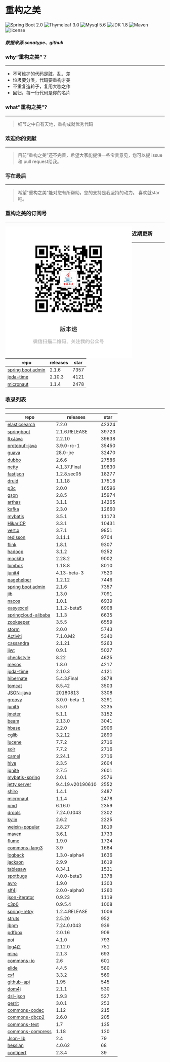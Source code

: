 # 重构之美
![Spring Boot 2.0](https://img.shields.io/badge/Spring%20Boot-2.0-brightgreen.svg)
![Thymeleaf 3.0](https://img.shields.io/badge/Thymeleaf-3.0-yellow.svg)
![Mysql 5.6](https://img.shields.io/badge/Mysql-5.6-blue.svg)
![JDK 1.8](https://img.shields.io/badge/JDK-1.8-brightgreen.svg)
![Maven](https://img.shields.io/badge/Maven-3.5.0-yellowgreen.svg)
![license](https://img.shields.io/badge/license-Apache%202-blue.svg)
##### 数据来源:sonatype、github

### why“重构之美”？
--- 
- 不可维护的代码是脏、乱、差
- 垃圾要分类，代码要重构才美
- 不重复造轮子，复用大咖之作
- 回归，每一行代码是你的名片


### what"重构之美"?
---
> 细节之中自有天地，重构成就优秀代码


### 欢迎你的贡献
---
> 目前“重构之美”还不完善，希望大家能提供一些宝贵意见，您可以提 issue 和 pull request给我。


### 写在最后
---
> 希望"重构之美"能对您有所帮助，您的支持是我坚持的动力。
> 喜欢就star吧。

### 重构之美的订阅号
---
<img src="https://github.com/jartisan2001/latest/blob/master/Image.jpg" width="400" hegiht="400" align=left />

### 近期更新
---
repo | releases | star
---|---|---
[spring boot admin](https://github.com/codecentric/spring-boot-admin) | 2.1.6 | 7357
[joda-time](https://github.com/JodaOrg/joda-time) | 2.10.3 | 4121
[micronaut](https://github.com/micronaut-projects/micronaut-core) | 1.1.4 | 2478

### 收录列表
---
repo | releases | star
---|---|---
[elasticsearch](https://github.com/elastic/elasticsearch) | 7.2.0 | 42324 
[springboot](https://github.com/spring-projects/spring-boot) | 2.1.6.RELEASE | 39723 
[RxJava](https://github.com/ReactiveX/RxJava) | 2.2.10 | 39638 
[protobuf-java](https://github.com/protocolbuffers/protobuf) | 3.9.0-rc-1 | 35450 
[guava](https://github.com/google/guava) | 28.0-jre | 32470 
[dubbo](https://github.com/apache/incubator-dubbo) | 2.6.6 | 27586 
[netty](https://github.com/netty/netty) | 4.1.37.Final | 19830 
[fastjson](https://github.com/alibaba/fastjson) | 1.2.8.sec05 | 18277 
[druid](https://github.com/alibaba/druid) | 1.1.18 | 17518 
[p3c](https://github.com/alibaba/p3c) | 2.0.0 | 16596 
[gson](https://github.com/google/gson) | 2.8.5 | 15974 
[arthas](https://github.com/alibaba/arthas) | 3.1.1 | 14265 
[kafka](https://github.com/apache/kafka) | 2.3.0 | 12660 
[mybatis](https://github.com/mybatis/mybatis-3) | 3.5.1 | 11173 
[HikariCP](https://github.com/brettwooldridge/HikariCP) | 3.3.1 | 10431 
[vert.x](https://github.com/eclipse-vertx/vert.x) | 3.7.1 | 9851 
[redisson](https://github.com/redisson/redisson) | 3.11.1 | 9704 
[flink](https://github.com/apache/flink) | 1.8.1 | 9307 
[hadoop](https://github.com/apache/hadoop) | 3.1.2 | 9252 
[mockito](https://github.com/mockito/mockito) | 2.28.2 | 9002 
[lombok](https://github.com/rzwitserloot/lombok) | 1.18.8 | 8010 
[junit4](https://github.com/junit-team/junit4) | 4.13-beta-3 | 7520 
[pagehelper](https://github.com/pagehelper/Mybatis-PageHelper) | 1.2.12 | 7446 
[spring boot admin](https://github.com/codecentric/spring-boot-admin) | 2.1.6 | 7357 
[jib](https://github.com/GoogleContainerTools/jib) | 1.3.0 | 7091 
[nacos](https://github.com/alibaba/nacos) | 1.0.1 | 6939 
[easyexcel](https://github.com/alibaba/easyexcel) | 1.1.2-beta5 | 6908 
[springcloud-alibaba](https://github.com/spring-cloud-incubator/spring-cloud-alibaba) | 1.1.3 | 6635 
[zookeeper](https://github.com/apache/zookeeper) | 3.5.5 | 6559 
[storm](https://github.com/apache/storm) | 2.0.0 | 5743 
[Activiti](https://github.com/Activiti/Activiti) | 7.1.0.M2 | 5340 
[cassandra](https://github.com/apache/cassandra) | 2.1.21 | 5263 
[jjwt](https://github.com/jwtk/jjwt) | 0.9.1 | 5027 
[checkstyle](https://github.com/checkstyle/checkstyle) | 8.22 | 4625 
[mesos](https://github.com/apache/mesos) | 1.8.0 | 4217 
[joda-time](https://github.com/JodaOrg/joda-time) | 2.10.3 | 4121 
[hibernate](https://github.com/hibernate/hibernate-orm) | 5.4.3.Final | 3878 
[tomcat](https://github.com/apache/tomcat) | 8.5.42 | 3503 
[JSON-java](https://github.com/stleary/JSON-java) | 20180813 | 3308 
[groovy](https://github.com/apache/groovy) | 3.0.0-beta-1 | 3291 
[junit5](https://github.com/junit-team/junit5) | 5.5.0 | 3235 
[jmeter](https://github.com/apache/jmeter) | 5.1.1 | 3152 
[beam](https://github.com/apache/beam) | 2.13.0 | 3041 
[hbase](https://github.com/apache/hbase) | 2.2.0 | 2906 
[cglib](https://github.com/cglib/cglib) | 3.2.12 | 2890 
[lucene](https://github.com/apache/lucene-solr) | 7.7.2 | 2716 
[solr](https://github.com/apache/lucene-solr) | 7.7.2 | 2716 
[camel](https://github.com/apache/camel) | 2.24.1 | 2716 
[hive](https://github.com/apache/hive) | 2.3.5 | 2604 
[ignite](https://github.com/apache/ignite) | 2.7.5 | 2601 
[mybatis-spring](https://github.com/mybatis/spring-boot-starter) | 2.0.1 | 2576 
[jetty server](https://github.com/eclipse/jetty.project) | 9.4.19.v20190610 | 2552 
[shiro](https://github.com/apache/shiro) | 1.4.1 | 2487 
[micronaut](https://github.com/micronaut-projects/micronaut-core) | 1.1.4 | 2478 
[pmd](https://github.com/pmd/pmd) | 6.16.0 | 2359 
[drools](https://github.com/kiegroup/drools) | 7.24.0.t043 | 2302 
[kylin](https://github.com/apache/kylin) | 2.6.2 | 2225 
[weixin-popular](https://github.com/liyiorg/weixin-popular) | 2.8.27 | 1819 
[maven](https://github.com/apache/maven) | 3.6.1 | 1733 
[flume](https://github.com/apache/flume) | 1.9.0 | 1724 
[commons-lang3](https://github.com/apache/commons-lang) | 3.9 | 1684 
[logback](https://github.com/qos-ch/logback) | 1.3.0-alpha4 | 1636 
[jackson](https://github.com/FasterXML/jackson-core) | 2.9.9 | 1619 
[tablesaw](https://github.com/jtablesaw/tablesaw) | 0.34.1 | 1531 
[spotbugs](https://github.com/spotbugs/spotbugs) | 4.0.0-beta3 | 1378 
[avro](https://github.com/apache/avro) | 1.9.0 | 1303 
[slf4j](https://github.com/qos-ch/slf4j) | 2.0.0-alpha0 | 1260 
[json-iterator](https://github.com/json-iterator/java) | 0.9.23 | 1119 
[c3p0](https://github.com/swaldman/c3p0) | 0.9.5.4 | 1008 
[spring-retry](https://github.com/spring-projects/spring-retry) | 1.2.4.RELEASE | 1006 
[struts](https://github.com/apache/struts) | 2.5.20 | 952 
[jbpm](https://github.com/kiegroup/jbpm) | 7.24.0.t043 | 939 
[pdfbox](https://github.com/apache/pdfbox) | 2.0.16 | 909 
[poi](https://github.com/apache/poi) | 4.1.0 | 793 
[log4j2](https://github.com/apache/logging-log4j2) | 2.12.0 | 751 
[mina](https://github.com/apache/mina) | 2.1.3 | 693 
[commons-io](https://github.com/apache/commons-io) | 2.6 | 601 
[elide](https://github.com/yahoo/elide) | 4.4.5 | 580 
[cxf](https://github.com/apache/cxf) | 3.3.2 | 569 
[github-api](https://github.com/kohsuke/github-api) | 1.95 | 545 
[dom4j](https://github.com/dom4j/dom4j) | 2.1.1 | 530 
[dsl-json](https://github.com/ngs-doo/dsl-json) | 1.9.3 | 527 
[gerrit](https://github.com/GerritCodeReview/gerrit) | 3.0.1 | 253 
[commons-codec](https://github.com/apache/commons-codec) | 1.12 | 215 
[commons-dbcp2](https://github.com/apache/commons-dbcp) | 2.6.0 | 205 
[commons-text](https://github.com/apache/commons-text) | 1.7 | 135 
[commons-compress](https://github.com/apache/commons-compress) | 1.18 | 120 
[Json-lib](https://github.com/aalmiray/Json-lib) | 2.4 | 79 
[hessian](https://github.com/ebourg/hessian) | 4.0.62 | 68 
[contiperf](https://github.com/lucaspouzac/contiperf) | 2.3.4 | 39 

